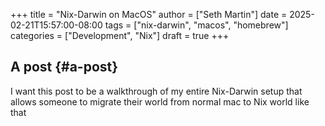 +++
title = "Nix-Darwin on MacOS"
author = ["Seth Martin"]
date = 2025-02-21T15:57:00-08:00
tags = ["nix-darwin", "macos", "homebrew"]
categories = ["Development", "Nix"]
draft = true
+++

## A post {#a-post}

I want this post to be a walkthrough of my entire Nix-Darwin setup that allows someone to migrate their world from normal mac to Nix world like that
